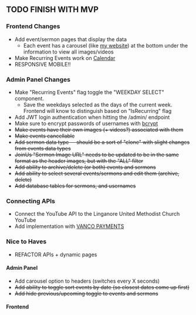 ## TODO FINISH WITH MVP

### Frontend Changes

- Add event/sermon pages that display the data
  - Each event has a carousel (like [my website](https://www.natewbrooks.com)) at the bottom under the information to view all images/videos
- Make Recurring Events work on [Calendar](frontend/src/pages/Calendar.jsx)
- RESPONSIVE MOBILE!!

### Admin Panel Changes

- Make "Recurring Events" flag toggle the "WEEKDAY SELECT" component.
  - Save the weekdays selected as the days of the current week. Frontend will know to distinguish based on "IsRecurring" flag
- Add JWT login authentication when hitting the /admin/ endpoint
- Make sure to encrypt passwords of usernames with [bcrypt](https://www.npmjs.com/package/bcrypt)
- <s>Make events have their own images (+ videos?) associated with them</s>
- <s>Make events cancellable</s>
- <s>Add sermon data type -- should be a sort of "clone" with slight changes from events data types</s>
- <s>JoinUs "Sermon Image URL" needs to be updated to be in the same format as the header images, but with the "ALL" filter</s>
- <s>Add ability to archive/delete (or both) events and sermons</s>
- <s>Add ability to select several events/sermons and edit them (archive, delete)</s>
- <s>Add database tables for sermons, and usernames</s>

### Connecting APIs

- Connect the YouTube API to the Linganore United Methodist Church YouTube
- Add implementation with [VANCO PAYMENTS](https://www.vancopayments.com/)

### Nice to Haves

- REFACTOR APIs + dynamic pages

#### Admin Panel

- Add carousel option to headers (switches every X seconds)
- <s>Add ability to toggle sort events by date (so closest dates come up first)</s>
- <s>Add hide previous/upcoming toggle to events and sermons</s>

#### Frontend
